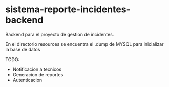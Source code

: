 # sistema-reporte-incidentes-backend
Backend para el proyecto de gestion de incidentes.

En el directorio resources se encuentra el .dump de MYSQL para inicializar la base de datos

TODO:
- Notificacion a tecnicos
- Generacion de reportes
- Autenticacion
